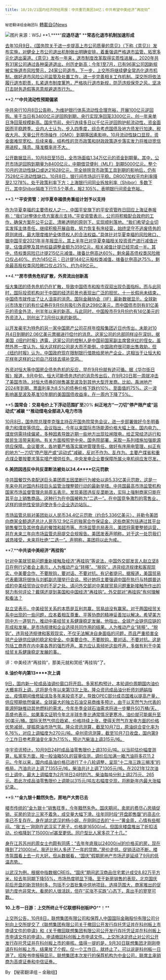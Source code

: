```yaml
---
title: 10/10/21国内经济财经周报：中共重罚美团34亿；中共希望中美经济“再挂钩”
---
```

`秘密翻译组金融团队` [轉載自GNews](https://gnews.org/zh-hans/1585685/)

![](https://assets.gnews.org/wp-content/uploads/2021/10/图片1-30.png)图片来源：WSJ
**1.****“****应退尽退”**** ****常态化退市机制加速形成**

[去年10月9日，《国务院关于进一步提高上市公司质量的意见》（下称《意见》）发布实施，对健全上市公司退出机制做出明确安排，着重强调严格退市监管、拓宽多元化退出渠道。《意见》发布一年来，退市制度改革取得实质性进展，，2020年共有31家公司通过各种渠道退出，创历史新高；今年1至7月，已有96家公司因新规被实施退市风险警示，24家公司退市。下一步，上交所将继续健全常态化退市机制，做好退市风险公司监管及处置工作，进一步完善相关工作机制。深交所将依法履行退市职责，扎紧退市制度篱笆，严格执行退市新规，防范违规保壳之风，坚决打击财务造假等恶意规避退市行为。](https://news.cnstock.com)

**2.****中共流动性预期偏紧**

[中共央行10月8日公告称，为维护银行体系流动性合理充裕，开展100亿元逆回购。鉴于当日有3400亿元逆回购到期，央行实现净回笼3300亿元，创一年来单日净回笼规模新高。国庆节前，央行连续多日以千亿元逆回购护航流动性，资金面因而平稳跨季。业内人士认为，步入四季度，综合考虑国债及地方债发行加速、税收大月、天量公开市场操作（OMO）到期等因素影响，10月流动性缺口显现，资金面难现宽松。后续来看，结构性的货币政策和财政政策逐步落实发力将推动宽信用进程，降息、降准概率并不大。](https://news.cnstock.com/news,yw-202110-4764648.htm)

[公开数据显示，10月8日至15日，全市场面临1.34万亿元的资金到期量。其中，公开市场逆回购到期量为8400亿元，中期借贷便利（MLF）到期5000亿元。整个10月的流动性缺口或达21628亿元，完全排除货币政策工具到期的影响后，仍有7528亿元流动性缺口。10月8日，银行间市场运行平稳。DR007加权平均利率降至2.1278%，处于政策利率下方；上海银行间同业拆放利率（Shibor）多数下行，其中Shibor隔夜下行11.5个基点，报2.105%，表明银行间资金充裕。](https://news.cnstock.com/news,yw-202110-4764648.htm)

**3.****平安资管：对华夏幸福债务重组计划予以支持**

[作为华夏幸福的主要债权人之一，中国平安旗下的平安资管昨日回应上海证券报称：“我们对整体化债方案表示支持。”平安资管表示，公司将积极配合政府的工作，确保方案在公平公正、清晰透明的原则下，实现顺利落地。“我们希望企业切实发挥主体责任，继续积极开展自救，努力恢复有序经营，始终坚守不逃废债务的原则底线，最大限度维护全体债权人的合法权益。”具体针对华夏幸福的风险敞口，据中国平安2021年半年报显示，其上半年已对华夏幸福相关投资资产进行减值计提、估值调整及其他权益调整金额为359亿元，相关减值计提已经完成一半。其中，债权类风险已计提215亿元减值，拨备比例高达60%，剩余最高债权类风险敞口仅占40%、约为145亿元；已计提144亿元股权类减值，拨备比例高达75%，剩余最高股权类风险敞口仅占25%、约为49亿元。](https://news.cnstock.com/news,jg-202110-4764655.htm)

**4.****房市债务危机扩散，外资流出创新高**

[恒大集团的债务危机仍在扩散，导致中国债市和股市双双出现负面指标。而与此同时，国际投资机构对于中国的经济前景也表现出广泛的担忧。十一长假尚未结束，中国债市就传出了让人沮丧的消息。国际金融协会（IIF）最新数据显示，全球新兴市场发行的有价证券在9月份共吸引外资达298亿美元，而中国债市则有81亿美元的资金外流，创半年以来的新高。与此同时，中国股市在9月份约有14亿美元的外资流入，则创出了3月份以来的新低。](https://www.rfa.org/mandarin/yataibaodao/jingmao/wy-10062021134536.html)

[以开发豪宅为特色的另一家中国房产公司花样年控股集团近日也传出，未能对10月4日到期的2.06亿美元票据进行偿付的消息。这家公司的总部同样设在深圳，据美国《纽约时报》透露，这家公司的控制人是中国前国家副主席曾庆红的侄女。虽然外界一度认为，恒大这样的公司是大而不能倒，中国政府很可能出售救助，但《纽约时报》认为，中国政府现在限制银行借款给房地产企业，这相当于让恒大和花样年这样的公司自己找钱去填补空洞。](https://www.rfa.org/mandarin/yataibaodao/jingmao/wy-10062021134536.html)

[外资对恒大等中国房企债务危机的反应，早在9月份就有迹可循。据《华尔街日报》报道，9月中旬，恒大可能债务违约的消息传出后，在9月20日那一周就冲击了美国市场，对恒大债券的抛售甚至波及到其他大型开发商。比如，禹洲地产2024年到期、票面利率为8.5%的债券价格下跌约10%，至面值的75%。这一波影响甚至波及基准10年期的美国国债收益率，在一周内下降了5%。](https://www.rfa.org/mandarin/yataibaodao/jingmao/wy-10062021134536.html)

**5.****国常会：交易电价上下浮动范围扩至****20% ****纠正地方“一刀切”停产限产或“运动式”减碳**** ****推动煤电全部进入电力市场**

[10月8日，国务院总理李克强主持召开国务院常务会议，进一步部署做好今冬明春电力和煤炭等供应。会议指出，今年以来国际市场能源价格大幅上涨，国内电力、煤炭供需持续偏紧，多种因素导致近期一些地方出现拉闸限电，给正常经济运行和居民生活带来影响。有关方面按照党中央、国务院部署，采取一系列措施加强能源供应保障。会议要求，各地要严格落实属地管理责任，做好有序用电管理，纠正有的地方“一刀切”停产限产或“运动式”减碳，反对不作为、乱作为。主要产煤省和重点煤企要按要求落实增产增供任务。中央发电企业要保障所属火电机组应发尽发。](http://finance.eastmoney.com/a/202110092131534929.html)

**6.****美团因违反中共反垄断法被处以3****4.4****亿元罚款**

[中共国餐饮外卖配送巨头美团周五因垄断行为被处以逾5.33亿美元罚款，这是一年来中共对国内科技巨头监管治理整顿行动的最新举措。中共国最高市场监管机构国家市场监督管理总局周五表示，发现美团违反反垄断法，实际上强制商家只能在其平台上销售商品。这种行为在中国被称为“二选一”。在中国竞争激烈的零售业，这样的排他性安排迫使许多小企业选边站队。](https://www.google.com/url?sa=t&amp;rct=j&amp;q=&amp;esrc=s&amp;source=web&amp;cd=&amp;cad=rja&amp;uact=8&amp;ved=2ahUKEwji2_ykwLzzAhX4q3IEHa2BDSgQ0PADKAB6BAgDEAE&amp;url=https%3A%2F%2Fcn.wsj.com%2Farticles%2F%25E7%25BE%258E%25E5%259B%25A2%25E5%259B%25A0%25E8%25BF%259D%25E5%258F%258D%25E5%258F%258D%25E5%259E%2584%25E6%2596%25AD%25E6%25B3%2595%25E8%25A2%25AB%25E5%25A4%2584%25E4%25BB%25A55-336%25E4%25BA%25BF%25E7%25BE%258E%25E5%2585%2583%25E7%25BD%259A%25E6%25AC%25BE-11633689314&amp;usg=AOvVaw2VouRcsWbze-Ft2HKLU24l)

[市场监管总局对美团处以人民币34.4亿元罚款（约合5.336亿美元），并勒令美团向商家全额退还总计人民币12.9亿元的独家合作保证金，这些商家包括通过其平台销售餐饮及其他食品的餐馆和超市等。市场监管总局表示，美团将需要整顿运营，并在未来三年向市场监管总局提交合规报告。美团发表声明称，对于这一处罚我们诚恳接受，未来将杜绝“二选一”。声明称，美团将以此为戒。](https://www.google.com/url?sa=t&amp;rct=j&amp;q=&amp;esrc=s&amp;source=web&amp;cd=&amp;cad=rja&amp;uact=8&amp;ved=2ahUKEwji2_ykwLzzAhX4q3IEHa2BDSgQ0PADKAB6BAgDEAE&amp;url=https%3A%2F%2Fcn.wsj.com%2Farticles%2F%25E7%25BE%258E%25E5%259B%25A2%25E5%259B%25A0%25E8%25BF%259D%25E5%258F%258D%25E5%258F%258D%25E5%259E%2584%25E6%2596%25AD%25E6%25B3%2595%25E8%25A2%25AB%25E5%25A4%2584%25E4%25BB%25A55-336%25E4%25BA%25BF%25E7%25BE%258E%25E5%2585%2583%25E7%25BD%259A%25E6%25AC%25BE-11633689314&amp;usg=AOvVaw2VouRcsWbze-Ft2HKLU24l)

**7.****中共谈中美经济“再挂钩”**

[针对中美就贸易问题重新接触及经济“再挂钩”等说法，中国外交部发言人赵立坚8日在例行记者会上表示，人为推动产业“转移”、“脱钩”，违背经济规律和客观现实，中美要合作、不要脱钩，要对话、不要对抗。有记者提问，据报道，美国贸易代表戴琪将很快与刘鹤副总理举行会谈。预计她将主要强调中国在执行与特朗普达成的中美经贸协议中的不足之处。请问外交部对中美就贸易问题重新接触所作出的努力有何评论？戴琪还提到美国和中国经济“再挂钩”。外交部对“再挂钩”有何理解和看法？](http://www.grain.org.cn/web/show.html?nrid=20211009092315&amp;txt=ywdt)

[赵立坚表示，中美经贸关系的本质是互利共赢，贸易战没有赢家。对于两国经贸关系中出现的一些问题，应本着相互尊重、平等协商的精神妥善加以解决。希望美方同中方一道努力，推动中美经贸关系健康稳定发展。他指出，全球产业链供应链的形成和发展，是市场规律和企业选择共同作用的结果。人为推动产业“转移”、“脱钩”，违背经济规律和客观现实，不仅无法解决自身面临的问题，而且严重损害全球产业链供应链的稳定和安全。中美要合作、不要脱钩，要对话、不要对抗。这是包括工商界在内中美各界的强烈呼声。美方应认真倾听这些呼声，多做有利于中美经贸关系健康稳定发展的事。](http://www.grain.org.cn/web/show.html?nrid=20211009092315&amp;txt=ywdt)

评：中美经济“再挂钩”，那美元就和冥纸“再挂钩”了。

**8.****油价年内第1****3****次上调**

[9日，国内新一轮成品油调价窗口将开启。多家机构预计，本轮调价周期国内油价大概率将上调，这将是今年以来第13次上涨。隆众资讯成品油分析师刘炳娟指出，疫情期间维修延误及多年来投资不足，导致OPEC部分成员国难以提高产量，供应预期依然偏紧。全球最大的独立石油交易商维多预计，由于以天然气为代表的能源短缺推动其他燃料的需求，今年冬季全球石油需求将进一步攀升50万桶/天。高盛也表示，如果事实证明今年北半球冬季比通常情况更寒冷，油价就可能飙升至90美元/桶。国际天然气供应趋紧、价格持续上涨，使得天然气在发电方面的价格优势减弱，提振原油市场气氛。隆众资讯测算，截至10月7日，原油综合变化率为6.76%，对应上调幅度为270元/吨。卓创资讯测算，截至10月7日收盘，国内第9个工作日参考原油变化率为7.15%，预计汽柴油上调315元/吨。](http://www.grain.org.cn/web/show.html?nrid=20211009092346&amp;txt=ywdt)

[中宇资讯预计，10月9日24时成品油零售限价上调310元/吨。以当前估价幅度测算，私家车方面，按一般油箱50L的容量估测，调价后加满一箱汽油将多花11.2元。今年以来，国内成品油价格已进行了十八轮调整，呈现“十二涨三跌三搁浅”的格局，汽油总计上调了1355元/吨，柴油总计上调了1305元/吨。在2021年12次油价上调中，最大上调幅度为2月18日24时的汽、柴油每吨分别上调275元、265元。若此次成品油零售限价上调能以315元/吨左右幅度兑现，将刷新年内最大涨幅纪录。](http://www.grain.org.cn/web/show.html?nrid=20211009092346&amp;txt=ywdt)

**9.****金九银十黯然失色，房地产大势已去**

[楼市传统的“金九银十”销售旺季，今年黯然失色。国庆期间，卖房的费尽心思搞促销，买房的货比三家不着急，成交量大幅下滑。往年同时段“开盘即售罄”的高去化率已不复存在。身在湖北武汉的杨小姐，在刚刚过去的“十一”黄金周，心情有些郁闷。“我‘五一’刚刚在武汉买了房子，价格是16500/㎡。但国庆楼盘推出了折扣活动，价格降到了15000/㎡甚至更低。同户型比人家多花了十几。”](http://finance.stnn.cc/fc/2021/1009/908963.shtml)

[身在江苏苏州的周女士也颇有同感：“去年年底我以24000/㎡的价格买的房，现在降到了21000/㎡，我还比别人多还了一年的贷款。”房价走低，促销活动不断，楼市氛围看上去一片大好。但从数据看，“国庆”假期房地产市场还是延续了9月的低温态势。](http://finance.stnn.cc/fc/2021/1009/908963.shtml)

[以武汉为例，根据中指数据CREIS，“国庆”期间武汉商品住宅累计成交8.82万平方米，较去年同期下降55%，市场热度明显下降。至于新房销售的表现，北京国庆前后开盘的新货特别多，包括不少首批集中供地项目。选择范围大，商家推出的促销力度也非常大。看房的人很活跃，但在“买涨不买跌”心态下，真出手的寥寥可数。](http://finance.stnn.cc/fc/2021/1009/908963.shtml)

**10.****上市一日游：上交所终止千亿联想科创板****IPO****！**

[上交所公告，10月8日，联想集团有限公司和保荐人中国国际金融股份有限公司分别向上交所提交了《联想集团有限公司关于撤回公开发行存托凭证并在科创板上市申请文件的申请》和《关于撤回联想集团有限公司公开发行存托凭证并在科创板上市申请文件的申请》，申请撤回科创板上市申请文件。上交所决定终止对公司公开发行存托凭证并在科创板上市的审核。值得一提的是，9月30日联想集团才刚刚申请在科创板上市，结果放了个假，仅一个工作日，就终止了，可以说是科创板一日游了。招股书申报稿显示，联想集团本次发行的保荐机构为中金公司，联席主承销商为高盛证券和中信证券。](https://finance.sina.com.cn/stock/newstock/zrzdt/2021-10-09/doc-iktzqtyu0374650.shtml)

By 【秘密翻译组 – 金融组】
